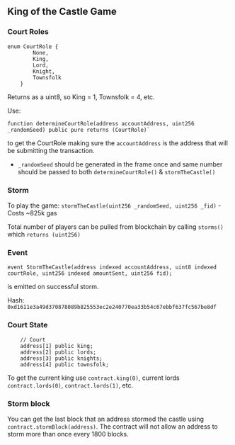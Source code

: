 ## King of the Castle Game

### Court Roles
```solidity
enum CourtRole {
        None,
        King,
        Lord,
        Knight,
        Townsfolk
    }
```
Returns as a uint8, so King = 1, Townsfolk = 4, etc.

Use: 
```solidity
function determineCourtRole(address accountAddress, uint256 _randomSeed) public pure returns (CourtRole)`
```
to get the CourtRole making sure the `accountAddress` is the address that will be submitting the transaction.
* `_randomSeed` should be generated in the frame once and same number should be passed to both `determineCourtRole()` & `stormTheCastle()`
### Storm
To play the game: `stormTheCastle(uint256 _randomSeed, uint256 _fid)` - Costs ~825k gas

Total number of players can be pulled from blockchain by calling `storms()` which `returns (uint256)`

### Event
```solidity
event StormTheCastle(address indexed accountAddress, uint8 indexed courtRole, uint256 indexed amountSent, uint256 fid);
```
is emitted on successful storm.

Hash: `0xd1611e3a49d370878089b825553ec2e240770ea33b54c67ebbf637fc567be8df`

### Court State
```solidity
    // Court
    address[1] public king;
    address[2] public lords;
    address[3] public knights;
    address[4] public townsfolk;
```
To get the current king use `contract.king(0)`, current lords `contract.lords(0)`, `contract.lords(1)`, etc.

### Storm block
You can get the last block that an address stormed the castle using `contract.stormBlock(address)`. The contract will not allow an address to storm more than once every 1800 blocks.
